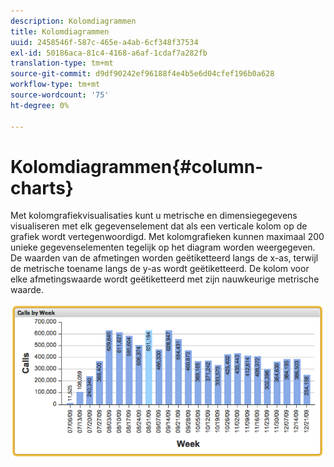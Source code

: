 ```yaml
---
description: Kolomdiagrammen
title: Kolomdiagrammen
uuid: 2458546f-587c-465e-a4ab-6cf348f37534
exl-id: 50186aca-81c4-4168-a6af-1cdaf7a282fb
translation-type: tm+mt
source-git-commit: d9df90242ef96188f4e4b5e6d04cfef196b0a628
workflow-type: tm+mt
source-wordcount: '75'
ht-degree: 0%

---
```


# Kolomdiagrammen{#column-charts}

Met kolomgrafiekvisualisaties kunt u metrische en dimensiegegevens visualiseren met elk gegevenselement dat als een verticale kolom op de grafiek wordt vertegenwoordigd. Met kolomgrafieken kunnen maximaal 200 unieke gegevenselementen tegelijk op het diagram worden weergegeven. De waarden van de afmetingen worden geëtiketteerd langs de x-as, terwijl de metrische toename langs de y-as wordt geëtiketteerd. De kolom voor elke afmetingswaarde wordt geëtiketteerd met zijn nauwkeurige metrische waarde.

![](assets/column1.png)
